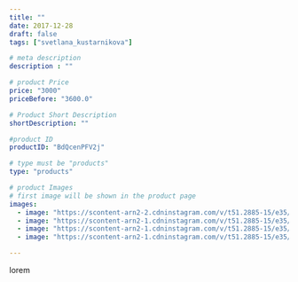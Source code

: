 ```yaml
---
title: ""
date: 2017-12-28
draft: false
tags: ["svetlana_kustarnikova"]

# meta description
description : ""

# product Price
price: "3000"
priceBefore: "3600.0"

# Product Short Description
shortDescription: ""

#product ID
productID: "BdQcenPFV2j"

# type must be "products"
type: "products"

# product Images
# first image will be shown in the product page
images:
  - image: "https://scontent-arn2-2.cdninstagram.com/v/t51.2885-15/e35/25009428_2469469146610608_8290773605684346880_n.jpg?se=7&tp=1&_nc_ht=scontent-arn2-2.cdninstagram.com&_nc_cat=100&_nc_ohc=425cxuO7tOMAX-ZMqoA&ccb=7-4&oh=86de58fdf46c9cc06244823911598d79&oe=6082D6B9&ig_cache_key=MTY3OTk2Nzc3OTc5MTcyMjcxOQ%3D%3D.2-ccb7-4"
  - image: "https://scontent-arn2-1.cdninstagram.com/v/t51.2885-15/e35/25022244_2055958311308059_8914176817229725696_n.jpg?se=7&tp=1&_nc_ht=scontent-arn2-1.cdninstagram.com&_nc_cat=107&_nc_ohc=tsCtz6n8GowAX9ODVDR&ccb=7-4&oh=7dbe7de571098e91e5de02718ee8553d&oe=6084A49B&ig_cache_key=MTY3OTk2NzgwMDExNzM1ODcwNg%3D%3D.2-ccb7-4"
  - image: "https://scontent-arn2-1.cdninstagram.com/v/t51.2885-15/e35/25018570_1922641387989345_2488675459152216064_n.jpg?se=7&tp=1&_nc_ht=scontent-arn2-1.cdninstagram.com&_nc_cat=109&_nc_ohc=0yjgoxB15msAX9J1ioU&ccb=7-4&oh=73bbbef5332abc95b2fb562defd59a83&oe=60835F67&ig_cache_key=MTY3OTk2NzgyMDM0MjEzNTcwOA%3D%3D.2-ccb7-4"
  - image: "https://scontent-arn2-1.cdninstagram.com/v/t51.2885-15/e35/26070934_319064448606361_1677578422970220544_n.jpg?se=7&tp=1&_nc_ht=scontent-arn2-1.cdninstagram.com&_nc_cat=101&_nc_ohc=caEgMRtQG1YAX-KUVem&ccb=7-4&oh=d3a96fdeb0bebc9621d15e8c8db2663c&oe=60844E27&ig_cache_key=MTY3OTk2NzgzOTM1MDgxNDcxMQ%3D%3D.2-ccb7-4"

---
```

lorem
